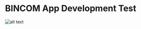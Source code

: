 # BINCOM App Development Test

![alt text](https://img.shields.io/badge/Django-4.2-green?style=for-the-badge&$logo=Django)